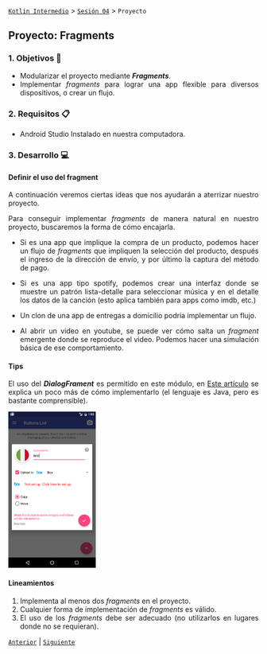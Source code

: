 [`Kotlin Intermedio`](../../Readme.md) > [`Sesión 04`](../Readme.md) > `Proyecto`

## Proyecto: Fragments

<div style="text-align: justify;">

### 1. Objetivos :dart:

- Modularizar el proyecto mediante ___Fragments___.
- Implementar _fragments_ para lograr una app flexible para diversos dispositivos, o crear un flujo.

### 2. Requisitos :clipboard:

- Android Studio Instalado en nuestra computadora.

### 3. Desarrollo :computer:

#### Definir el uso del fragment

A continuación veremos ciertas ideas que nos ayudarán a aterrizar nuestro proyecto.

Para conseguir implementar _fragments_ de manera natural en nuestro proyecto, buscaremos la forma de cómo encajarla.

- Si es una app que implique la compra de un producto, podemos hacer un flujo de _fragments_ que impliquen la selección del producto, después el ingreso de la dirección de envío, y por último la captura del método de pago.

- Si es una app tipo spotify, podemos crear una interfaz donde se muestre un patrón lista-detalle para seleccionar música y en el detalle los datos de la canción (esto aplica también para apps como imdb, etc.)

- Un clon de una app de entregas a domicilio podría implementar un flujo.

- Al abrir un video en youtube, se puede ver cómo salta un _fragment_ emergente donde se reproduce el video. Podemos hacer una simulación básica de ese comportamiento.

#### Tips

El uso del ___DialogFrament___ es permitido en este módulo, en [Este artículo](https://guides.codepath.com/android/using-dialogfragment) se explica un poco más de cómo implementarlo (el lenguaje es Java, pero es bastante comprensible).

<img src="images/1.png" width="35%">

#### Lineamientos

1. Implementa al menos dos _fragments_ en el proyecto.
2. Cualquier forma de implementación de _fragments_ es válido.
3. El uso de los _fragments_ debe ser adecuado (no utilizarlos en lugares donde no se requieran).


[`Anterior`](../Ejemplo-03/Readme.md) | [`Siguiente`](../../Sesion-05/Readme.md)

</div>
